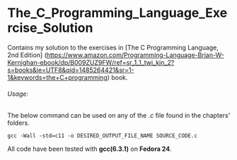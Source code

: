 # The_C_Programming_Language_Exercise_Solution

Contains my solution to the exercises in [The C Programming Language, 2nd Edition] (https://www.amazon.com/Programming-Language-Brian-W-Kernighan-ebook/dp/B009ZUZ9FW/ref=sr_1_1_twi_kin_2?s=books&ie=UTF8&qid=1485264421&sr=1-1&keywords=the+C+programming) book.

###### Usage:

The below command can be used on any of the _.c_ file found in the chapters' folders.

`gcc -Wall -std=c11 -o DESIRED_OUTPUT_FILE_NAME SOURCE_CODE.c`

All code have been tested with **gcc(6.3.1)** on **Fedora 24**.
